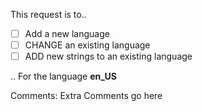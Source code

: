 This request is to..
- [ ] Add a new language
- [ ] CHANGE an existing language
- [ ] ADD new strings to an existing language

.. For the language **en_US**

Comments:
Extra Comments go here
